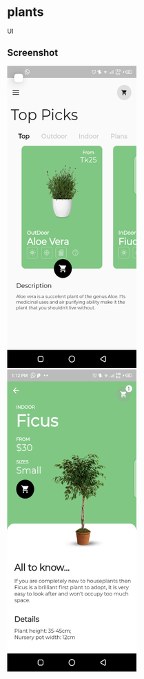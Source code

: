 # plants

UI

## Screenshot

<img src="./flutter_02.png" width="300" height="700"/>
<img src="./flutter_01.png" width="300" height="700"/>
